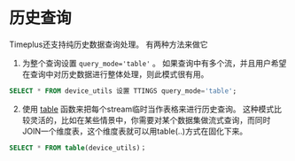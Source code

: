 # 历史查询

Timeplus还支持纯历史数据查询处理。 有两种方法来做它

1. 为整个查询设置 `query_mode='table'` 。 如果查询中有多个流，并且用户希望在查询中对历史数据进行整体处理，则此模式很有用。

```sql
SELECT * FROM device_utils 设置 TTINGS query_mode='table';
```



2. 使用 [table](functions#table) 函数来把每个stream临时当作表格来进行历史查询。 这种模式比较灵活的，比如在某些情景中，你需要对某个数据集做流式查询，而同时JOIN一个维度表，这个维度表就可以用table(..)方式在固化下来。

```sql
SELECT * FROM table(device_utils)；
```


